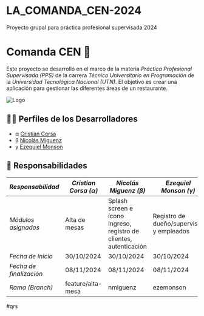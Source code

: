 # LA_COMANDA_CEN-2024
Proyecto grupal para práctica profesional supervisada 2024

# Comanda CEN 🍱

Este proyecto se desarrolló en el marco de la materia *Práctica Profesional Supervisada (PPS)* de la carrera *Técnico Universitario en Programación* de la *Universidad Tecnológica Nacional (UTN)*. El objetivo es crear una aplicación para gestionar las diferentes áreas de un restaurante.

![Logo](https://github.com/nmiguenz/LA_COMANDA_CEN-2024/blob/main/src/assets/icon/logo_Uno.png)

## 🧑‍💻 Perfiles de los Desarrolladores

- α [Cristian Corsa](https://github.com/corsa144)
- β [Nicolás Miguenz](https://github.com/nmiguenz)
- γ [Ezequiel Monson](https://github.com/EzequielMonson)

## 📝 Responsabilidades

| *Responsabilidad*             | *Cristian Corsa (α)*     | *Nicolás Miguenz (β)*    | *Ezequiel Monson (γ)*    |
|---------------------------------|----------------------------|----------------------------|----------------------------|
| *Módulos asignados*           | Alta de mesas              | Splash screen e ícono <br>Ingreso, registro de clientes, autenticación | Registro de dueño/supervisor y empleados |
| *Fecha de inicio*             | 30/10/2024                 | 30/10/2024                 | 30/10/2024                 |
| *Fecha de finalización*       | 08/11/2024                 | 08/11/2024                 | 08/11/2024                 |
| *Rama (Branch)*               | feature/alta-mesa        | nmiguenz                 | ezemonson                |


#qrs

